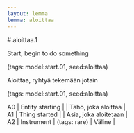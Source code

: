 ```yaml
---
layout: lemma
lemma: aloittaa
---
```


<div class="sense">
# <span class="sensename">aloittaa.1</span>

<span class="description">Start, begin to do something</span>

(tags: model:start.01, seed:aloittaa)

<span class="description">Aloittaa, ryhtyä tekemään jotain</span>

(tags: model:start.01, seed:aloittaa)

A0 | Entity starting |   | Taho, joka aloittaa |  
A1 | Thing started |   | Asia, joka aloitetaan |  
A2 | Instrument | (tags: rare) | Väline |  

</div>

